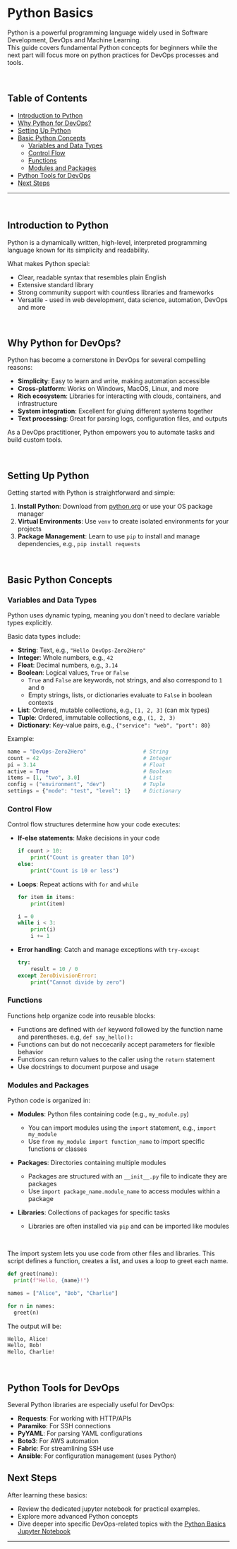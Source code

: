 <!-- omit in toc -->
# Python Basics

Python is a powerful programming language widely used in Software Development, DevOps and Machine Learning. <br>
This guide covers fundamental Python concepts for beginners while the next part will focus more on python practices for DevOps processes and tools.

<br>

<!-- TOC will be generated here -->
## Table of Contents

- [Introduction to Python](#introduction-to-python)
- [Why Python for DevOps?](#why-python-for-devops)
- [Setting Up Python](#setting-up-python)
- [Basic Python Concepts](#basic-python-concepts)
  - [Variables and Data Types](#variables-and-data-types)
  - [Control Flow](#control-flow)
  - [Functions](#functions)
  - [Modules and Packages](#modules-and-packages)
- [Python Tools for DevOps](#python-tools-for-devops)
- [Next Steps](#next-steps)

---

<br>

## Introduction to Python

Python is a dynamically written, high-level, interpreted programming language known for its simplicity and readability.

What makes Python special:

- Clear, readable syntax that resembles plain English
- Extensive standard library
- Strong community support with countless libraries and frameworks
- Versatile - used in web development, data science, automation, DevOps and more

<br>

## Why Python for DevOps?

Python has become a cornerstone in DevOps for several compelling reasons:

- **Simplicity**: Easy to learn and write, making automation accessible
- **Cross-platform**: Works on Windows, MacOS, Linux, and more
- **Rich ecosystem**: Libraries for interacting with clouds, containers, and infrastructure
- **System integration**: Excellent for gluing different systems together
- **Text processing**: Great for parsing logs, configuration files, and outputs

As a DevOps practitioner, Python empowers you to automate tasks and build custom tools.

<br>

## Setting Up Python

Getting started with Python is straightforward and simple:

1. **Install Python**: Download from [python.org](https://python.org) or use your OS package manager
2. **Virtual Environments**: Use `venv` to create isolated environments for your projects
3. **Package Management**: Learn to use `pip` to install and manage dependencies, e.g., `pip install requests`

<br>

## Basic Python Concepts

### Variables and Data Types

Python uses dynamic typing, meaning you don't need to declare variable types explicitly.

Basic data types include:

- **String**: Text, e.g., `"Hello DevOps-Zero2Hero"`
- **Integer**: Whole numbers, e.g., `42`
- **Float**: Decimal numbers, e.g., `3.14`
- **Boolean**: Logical values, `True` or `False`
  - `True` and `False` are keywords, not strings, and also correspond to `1` and `0`
  - Empty strings, lists, or dictionaries evaluate to `False` in boolean contexts
- **List**: Ordered, mutable collections, e.g., `[1, 2, 3]` (can mix types)
- **Tuple**: Ordered, immutable collections, e.g., `(1, 2, 3)`
- **Dictionary**: Key-value pairs, e.g., `{"service": "web", "port": 80}`

Example:

```python
name = "DevOps-Zero2Hero"                  # String
count = 42                                 # Integer
pi = 3.14                                  # Float
active = True                              # Boolean
items = [1, "two", 3.0]                    # List
config = ("environment", "dev")            # Tuple
settings = {"mode": "test", "level": 1}    # Dictionary
```

### Control Flow

Control flow structures determine how your code executes:

- **If-else statements**: Make decisions in your code  

  ```python
  if count > 10:
      print("Count is greater than 10")
  else:
      print("Count is 10 or less")
  ```

- **Loops**: Repeat actions with `for` and `while`  

  ```python
  for item in items:
      print(item)

  i = 0
  while i < 3:
      print(i)
      i += 1
  ```

- **Error handling**: Catch and manage exceptions with `try-except`  

  ```python
  try:
      result = 10 / 0
  except ZeroDivisionError:
      print("Cannot divide by zero")
  ```

### Functions

Functions help organize code into reusable blocks:

- Functions are defined with `def` keyword followed by the function name and parentheses. e.g, `def say_hello():`
- Functions can but do not neccecarily accept parameters for flexible behavior
- Functions can return values to the caller using the `return` statement
- Use docstrings to document purpose and usage

### Modules and Packages

Python code is organized in:

- **Modules**: Python files containing code (e.g., `my_module.py`)
  - You can import modules using the `import` statement, e.g., `import my_module`
  - Use `from my_module import function_name` to import specific functions or classes

- **Packages**: Directories containing multiple modules
  - Packages are structured with an `__init__.py` file to indicate they are packages
  - Use `import package_name.module_name` to access modules within a package

- **Libraries**: Collections of packages for specific tasks
  - Libraries are often installed via `pip` and can be imported like modules

<br>

The import system lets you use code from other files and libraries.
This script defines a function, creates a list, and uses a loop to greet each name.

```python
def greet(name):
  print(f"Hello, {name}!")

names = ["Alice", "Bob", "Charlie"]

for n in names:
  greet(n)
```

The output will be:

```python
Hello, Alice!
Hello, Bob!
Hello, Charlie!
```

<br>

## Python Tools for DevOps

Several Python libraries are especially useful for DevOps:

- **Requests**: For working with HTTP/APIs
- **Paramiko**: For SSH connections
- **PyYAML**: For parsing YAML configurations
- **Boto3**: For AWS automation
- **Fabric**: For streamlining SSH use
- **Ansible**: For configuration management (uses Python)

## Next Steps

After learning these basics:

- Review the dedicated jupyter notebook for practical examples.
- Explore more advanced Python concepts
- Dive deeper into specific DevOps-related topics with the [Python Basics Jupyter Notebook](./notebooks/python_basics.ipynb)


---
